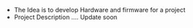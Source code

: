 - The Idea is to develop Hardware and firmware for a project
- Project Description .... Update soon
